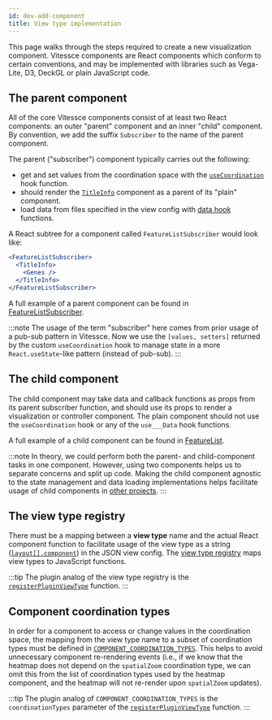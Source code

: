 ```yaml
---
id: dev-add-component
title: View type implementation
---
```


This page walks through the steps required to create a new visualization component.
Vitessce components are React components which conform to certain conventions, and may be implemented with libraries such as Vega-Lite, D3, DeckGL or plain JavaScript code.

## The parent component

All of the core Vitessce components consist of at least two React components: an outer "parent" component and an inner "child" component.
By convention, we add the suffix `Subscriber` to the name of the parent component.

The parent ("subscriber") component typically carries out the following:
- get and set values from the coordination space with the [`useCoordination`](https://github.com/vitessce/vitessce/blob/main/packages/vit-s/src/app/state/hooks.js#L196) hook function.
- should render the [`TitleInfo`](https://github.com/vitessce/vitessce/blob/main/packages/vit-s/src/TitleInfo.js) component as a parent of its "plain" component.
- load data from files specified in the view config with [data hook](https://github.com/vitessce/vitessce/blob/main/packages/vit-s/src/data-hooks.js) functions.

A React subtree for a component called `FeatureListSubscriber` would look like:

```jsx
<FeatureListSubscriber>
  <TitleInfo>
    <Genes />
  </TitleInfo>
</FeatureListSubscriber>
```

A full example of a parent component can be found in [FeatureListSubscriber](https://github.com/vitessce/vitessce/blob/main/packages/view-types/feature-list/src/FeatureListSubscriber.js).

:::note
The usage of the term "subscriber" here comes from prior usage of a pub-sub pattern in Vitessce. Now we use the `[values, setters]` returned by the custom `useCoordination` hook to manage state in a more `React.useState`-like pattern (instead of pub-sub).
:::

## The child component

The child component may take data and callback functions as props from its parent subscriber function, and should use its props to render a visualization or controller component. The plain component should not use the `useCoordination` hook or any of the `use___Data` hook functions.

A full example of a child component can be found in [FeatureList](https://github.com/vitessce/vitessce/blob/main/packages/view-types/feature-list/src/FeatureList.js).

:::note
In theory, we could perform both the parent- and child-component tasks in one component.
However, using two components helps us to separate concerns and split up code.
Making the child component agnostic to the state management and data loading implementations helps facilitate usage of child components in [other projects](https://github.com/vitessce/vitessce/discussions/1232).
:::

## The view type registry

There must be a mapping between a **view type** name and the actual React component function to facilitate usage of the view type as a string ([`layout[].component`](/docs/view-config-json/#layout)) in the JSON view config. The [view type registry](https://github.com/vitessce/vitessce/tree/main/packages/main/all/src) maps view types to JavaScript functions.

:::tip
The plugin analog of the view type registry is the [`registerPluginViewType`](/docs/dev-plugins/#plugin-view-types) function.
:::

## Component coordination types

In order for a component to access or change values in the coordination space, the mapping from the view type name to a subset of coordination types must be defined in [`COMPONENT_COORDINATION_TYPES`](https://github.com/vitessce/vitessce/blob/main/packages/vit-s/src/app/state/coordination.js).
This helps to avoid unnecessary component re-rendering events (i.e., if we know that the heatmap does not depend on the `spatialZoom` coordination type, we can omit this from the list of coordination types used by the heatmap component, and the heatmap will not re-render upon `spatialZoom` updates).

:::tip
The plugin analog of `COMPONENT_COORDINATION_TYPES` is the `coordinationTypes` parameter of the [`registerPluginViewType`](/docs/dev-plugins/#plugin-view-types) function.
:::